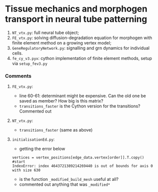# Tissue mechanics and morphogen transport in neural tube patterning

1. `NT_vtx.py`: full neural tube object;
2. `FE_vtx.py`: solving diffusion-degradation equation for morphogen with finite element method on a growing vertex model;
3. `GeneRegulatoryNetwork.py`: signalling and grn dynamics for individual cells.
4. `fe_cy_v3.pyx`: cython implementation of finite element methods, setup via `setup_fev3.py`


### Comments

1. `FE_vtx.py`:
	- line 60-61: determinant might be expensive. Can the old one be saved as member? How big is this matrix?
	- `transitions_faster` is the Cython version for the transitions? Commented out

2. `NT_vtx.py`:
	- `transitions_faster` (same as above)

3. `initialisationEd.py`:
	- getting the error below
	```
	vertices = vertex_positions[edge_data.vertex[order]].T.copy() #start 
	IndexError: index 4643721389214269440 is out of bounds for axis 0 with size 630
	```
	- is the function `_modified_build_mesh` useful at all?
	- commented out anything that was `_modified*`
	